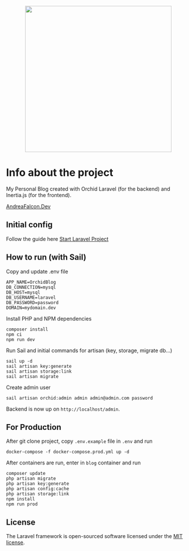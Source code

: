 <p align="center"><a href="https://laravel.com" target="_blank"><img src="https://raw.githubusercontent.com/laravel/art/master/logo-lockup/5%20SVG/2%20CMYK/1%20Full%20Color/laravel-logolockup-cmyk-red.svg" width="400"></a></p>

# Info about the project

My Personal Blog created with Orchid Laravel (for the backend) and Inertia.js (for the frontend).

[AndreaFalcon.Dev](https://andreafalcon.dev)

## Initial config

Follow the guide here [Start Laravel Project](https://github.com/falconandrea/start-laravel-project/blob/main/README.md)

## How to run (with Sail)

Copy and update .env file

```
APP_NAME=OrchidBlog
DB_CONNECTION=mysql
DB_HOST=mysql
DB_USERNAME=laravel
DB_PASSWORD=password
DOMAIN=mydomain.dev
```

Install PHP and NPM dependencies

```
composer install
npm ci
npm run dev
```

Run Sail and initial commands for artisan (key, storage, migrate db...)

```
sail up -d
sail artisan key:generate
sail artisan storage:link
sail artisan migrate
```

Create admin user

```
sail artisan orchid:admin admin admin@admin.com password
```

Backend is now up on `http://localhost/admin`.

## For Production

After git clone project, copy `.env.example` file in `.env` and run

```
docker-compose -f docker-compose.prod.yml up -d
```

After containers are run, enter in `blog` container and run

```
composer update
php artisan migrate
php artisan key:generate
php artisan config:cache
php artisan storage:link
npm install
npm run prod
```

## License

The Laravel framework is open-sourced software licensed under the [MIT license](https://opensource.org/licenses/MIT).
